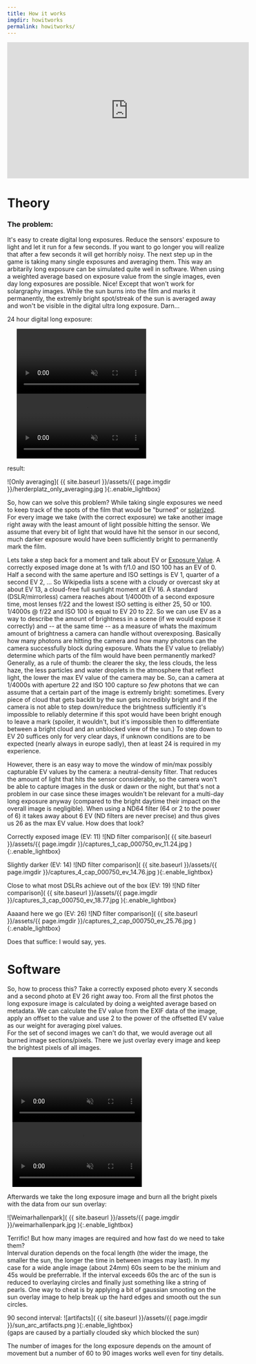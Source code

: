 ```yaml
---
title: How it works
imgdir: howitworks
permalink: howitworks/
---
```


<iframe width="560" height="315" src="https://www.youtube.com/embed/e98bqBc_Gco?controls=0" title="YouTube video player" frameborder="0" allow="accelerometer; autoplay; clipboard-write; encrypted-media; gyroscope; picture-in-picture" allowfullscreen></iframe>

# Theory

### The problem: 

It's easy to create digital long exposures. Reduce the sensors' exposure to light and let it run for a few seconds. If you want to go longer you will realize that after a few seconds it will get horribly noisy. The next step up in the game is taking many single exposures and averaging them. This way an arbitarily long exposure can be simulated quite well in software. When using a weighted average based on exposure value from the single images, even day long exposures are possible. Nice! Except that won't work for solargraphy images. While the sun burns into the film and marks it permanently, the extremly bright spot/streak of the sun is averaged away and won't be visible in the digital ultra long exposure. Darn...


24 hour digital long exposure:

<div style="width: 460px; margin: 0 auto;">
    <video autoplay loop muted playsinline>
        <source src="{{ site.baseurl }}/assets/{{ page.imgdir }}/herderplatz_raw.webm" type="video/webm">
    </video>
    <video autoplay loop muted playsinline>
        <source src="{{ site.baseurl }}/assets/{{ page.imgdir }}/herderplatz_stacked.webm" type="video/webm">
    </video>
</div>


result:

![Only averaging]( {{ site.baseurl }}/assets/{{ page.imgdir }}/herderplatz_only_averaging.jpg ){:.enable_lightbox}

So, how can we solve this problem? While taking single exposures we need to keep track of the spots of the film that would be "burned" or [solarized](https://en.wikipedia.org/wiki/Solarization_(photography)). For every image we take (with the correct exposure) we take another image right away with the least amount of light possible hitting the sensor. We assume that every bit of light that would have hit the sensor in our second, much darker exposure would have been sufficiently bright to permanently mark the film.

Lets take a step back for a moment and talk about EV or [Exposure Value](https://en.wikipedia.org/wiki/Exposure_value). A correctly exposed image done at 1s with f/1.0 and ISO 100 has an EV of 0. Half a second with the same aperture and ISO settings is EV 1, quarter of a second EV 2, ...
So Wikipedia lists a scene with a cloudy or overcast sky at about EV 13, a cloud-free full sunlight moment at EV 16.
A standard (DSLR/mirrorless) camera reaches about 1/4000th of a second exposure time, most lenses f/22 and the lowest ISO setting is either 25, 50 or 100. 1/4000s @ f/22 and ISO 100 is equal to EV 20 to 22.
So we can use EV as a way to describe the amount of brightness in a scene (if we would expose it correctly) and -- at the same time -- as a measure of whats the maximum amount of brightness a camera can handle without overexposing. Basically how many photons are hitting the camera and how many photons can the camera successfully block during exposure.
Whats the EV value to (reliably) determine which parts of the film would have been permanently marked? Generally, as a rule of thumb: the clearer the sky, the less clouds, the less haze, the less particles and water droplets in the atmosphere that reflect light, the lower the max EV value of the camera may be. 
So, can a camera at 1/4000s with aperture 22 and ISO 100 capture so _few_ photons that we can assume that a certain part of the image is extremly bright: sometimes. Every piece of cloud that gets backlit by the sun gets incredibly bright and if the camera is not able to step down/reduce the brightness sufficiently it's impossible to reliably determine if this spot would have been bright enough to leave a mark (spoiler, it wouldn't, but it's impossible then to differentiate between a bright cloud and an unblocked view of the sun.)
To step down to EV 20 suffices only for very clear days, if unknown conditions are to be expected (nearly always in europe sadly), then at least 24 is required in my experience.

However, there is an easy way to move the window of min/max possibly capturable EV values by the camera: a neutral-density filter. That reduces the amount of light that hits the sensor considerably, so the camera won't be able to capture images in the dusk or dawn or the night, but that's not a problem in our case since these images wouldn't be relevant for a multi-day long exposure anyway (compared to the bright daytime their impact on the overall image is negligible). When using a ND64 filter (64 or 2 to the power of 6) it takes away about 6 EV (ND filters are never precise) and thus gives us 26 as the max EV value. How does that look?

Correctly exposed image (EV: 11)
![ND filter comparison]( {{ site.baseurl }}/assets/{{ page.imgdir }}/captures_1_cap_000750_ev_11.24.jpg ){:.enable_lightbox}

Slightly darker (EV: 14)
![ND filter comparison]( {{ site.baseurl }}/assets/{{ page.imgdir }}/captures_4_cap_000750_ev_14.76.jpg ){:.enable_lightbox}

Close to what most DSLRs achieve out of the box (EV: 19)
![ND filter comparison]( {{ site.baseurl }}/assets/{{ page.imgdir }}/captures_3_cap_000750_ev_18.77.jpg ){:.enable_lightbox}

Aaaand here we go (EV: 26)
![ND filter comparison]( {{ site.baseurl }}/assets/{{ page.imgdir }}/captures_2_cap_000750_ev_25.76.jpg ){:.enable_lightbox}

Does that suffice: I would say, yes.


# Software

So, how to process this? Take a correctly exposed photo every X seconds and a second photo at EV 26 right away too. From all the first photos the long exposure image is calculated by doing a weighted average based on metadata. We can calculate the EV value from the EXIF data of the image, apply an offset to the value and use 2 to the power of the offsetted EV value as our weight for averaging pixel values.  
For the set of second images we can't do that, we would average out all burned image sections/pixels. There we just overlay every image and keep the brightest pixels of all images.


<div style="width: 480px; margin: 0 auto;">
    <video autoplay loop muted playsinline>
        <source src="{{ site.baseurl }}/assets/{{ page.imgdir }}/capture_1.webm" type="video/webm">
    </video>
    <video autoplay loop muted playsinline>
        <source src="{{ site.baseurl }}/assets/{{ page.imgdir }}/capture_3_peaked.webm" type="video/webm">
    </video>
</div>

Afterwards we take the long exposure image and burn all the bright pixels with the data from our sun overlay:

![Weimarhallenpark]( {{ site.baseurl }}/assets/{{ page.imgdir }}/weimarhallenpark.jpg ){:.enable_lightbox}

Terrific! But how many images are required and how fast do we need to take them?  
Interval duration depends on the focal length (the wider the image, the smaller the sun, the longer the time in between images may last). In my case for a wide angle image (about 24mm) 60s seem to be the minium and 45s would be preferrable. If the interval exceeds 60s the arc of the sun is reduced to overlaying circles and finally just something like a string of pearls. One way to cheat is by applying a bit of gaussian smooting on the sun overlay image to help break up the hard edges and smooth out the sun circles.  

90 second interval:
![artifacts]( {{ site.baseurl }}/assets/{{ page.imgdir }}/sun_arc_artifacts.png ){:.enable_lightbox}  
(gaps are caused by a partially clouded sky which blocked the sun)

The number of images for the long exposure depends on the amount of movement but a number of 60 to 90 images works well even for tiny details.